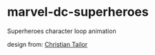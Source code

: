 marvel-dc-superheroes
=====================

Superheroes character loop animation


design from: [Christian Tailor](http://www.christiantailor.co.uk/?portfolio=marvel-dc-character-loop)
